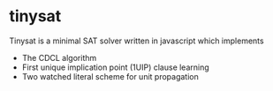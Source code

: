 # tinysat

Tinysat is a minimal SAT solver written in javascript which implements

- The CDCL algorithm
- First unique implication point (1UIP) clause learning
- Two watched literal scheme for unit propagation
